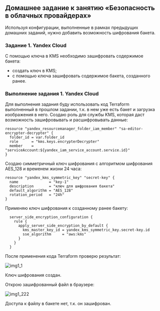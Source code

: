 ## Домашнее задание к занятию «Безопасность в облачных провайдерах»
Используя конфигурации, выполненные в рамках предыдущих домашних заданий, нужно добавить возможность шифрования бакета.

### Задание 1. Yandex Cloud
С помощью ключа в KMS необходимо зашифровать содержимое бакета:
- создать ключ в KMS;
- с помощью ключа зашифровать содержимое бакета, созданного ранее.

### Выполнение задания 1. Yandex Cloud
Для выполнения задания буду использовать код Terraform выполненный в прошлом задании, т.к. в нем уже есть бакет и загрузка изображения в него.
Создаю роль для службы KMS, которая даст возможность зашифровывать и расшифровывать данные:
```
resource "yandex_resourcemanager_folder_iam_member" "sa-editor-encrypter-decrypter" {
  folder_id = var.folder_id
  role      = "kms.keys.encrypterDecrypter"
  member    = "serviceAccount:${yandex_iam_service_account.service.id}"
}
```
Создаю симметричный ключ шифрования с алгоритмом шифрования AES_128 и временем жизни 24 часа:
```
resource "yandex_kms_symmetric_key" "secret-key" {
  name              = "key-1"
  description       = "ключ для шифрования бакета"
  default_algorithm = "AES_128"
  rotation_period   = "24h"
}
```
Применяю ключ шифрования к созданному ранее бакету:
```
  server_side_encryption_configuration {
    rule {
      apply_server_side_encryption_by_default {
        kms_master_key_id = yandex_kms_symmetric_key.secret-key.id
        sse_algorithm     = "aws:kms"
      }
    }
  }
```
После применения кода Terraform проверю результат:

![img1_1](https://github.com/user-attachments/assets/40580e8c-a1ec-404e-a276-210715589c12)

Ключ шифрования создан.

Открою зашифрованный файл в браузере:

![img1_222](https://github.com/user-attachments/assets/ec97f5d5-6c35-4b4b-b7ce-6ea43b1d4861)

Доступа к файлу в бакете нет, т.к. он зашифрован.

